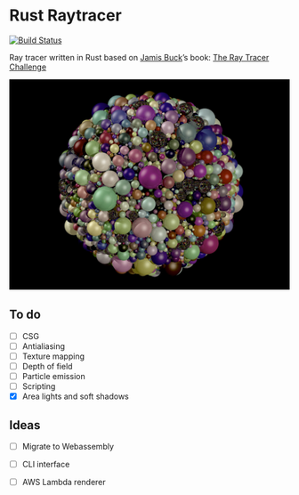 # Rust Raytracer

[![Build Status](https://travis-ci.org/undo76/raytracer-rust.svg?branch=master)](https://travis-ci.org/undo76/raytracer-rust)

Ray tracer written in Rust based on [Jamis Buck](https://twitter.com/jamis)’s book: [The Ray Tracer Challenge](https://pragprog.com/book/jbtracer/the-ray-tracer-challenge)

![](https://github.com/undo76/raytracer-rust/blob/master/core/spheres.jpg)


## To do
- [ ] CSG 
- [ ] Antialiasing
- [ ] Texture mapping
- [ ] Depth of field
- [ ] Particle emission
- [ ] Scripting
- [X] Area lights and soft shadows

## Ideas
- [ ] Migrate to Webassembly
- [ ] CLI interface
- [ ] AWS Lambda renderer

